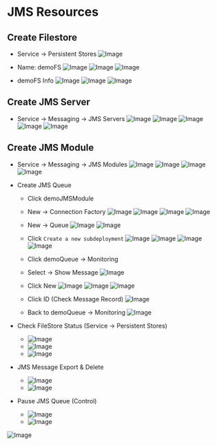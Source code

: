 # JMS Resources

## Create Filestore
* Service -> Persistent Stores
    ![Image](https://i.imgur.com/uKS2KtN.png)

* Name: demoFS
    ![Image](https://i.imgur.com/EokjOah.png)
    ![Image](https://i.imgur.com/Gp8WIpG.png)
    ![Image](https://i.imgur.com/xyO3sNO.png)

* demoFS Info
    ![Image](https://i.imgur.com/taolmzj.png)
    ![Image](https://i.imgur.com/GSRyNhs.png)
    ![Image](https://i.imgur.com/Qp1rDWJ.png)

## Create JMS Server
* Service -> Messaging -> JMS Servers
    ![Image](https://i.imgur.com/9vQBTrn.png)
    ![Image](https://i.imgur.com/RJcEjZh.png)
    ![Image](https://i.imgur.com/OQNltrH.png)
    ![Image](https://i.imgur.com/rMBxT6U.png)
    ![Image](https://i.imgur.com/ijLqaUc.png)

## Create JMS Module
* Service -> Messaging -> JMS Modules
    ![Image](https://i.imgur.com/PvxW5vu.png)
    ![Image](https://i.imgur.com/JoVpEkx.png)
    ![Image](https://i.imgur.com/Zs2aXrn.png)
    ![Image](https://i.imgur.com/hpavr7O.png)

* Create JMS Queue
    * Click demoJMSModule
    * New -> Connection Factory
    ![Image](https://i.imgur.com/Pvef6oW.png)
    ![Image](https://i.imgur.com/CfOUoym.png)
    ![Image](https://i.imgur.com/v2lVkZ3.png)
    ![Image](https://i.imgur.com/lvm47US.png)

    * New -> Queue
    ![Image](https://i.imgur.com/JZ63Y5x.png)
    ![Image](https://i.imgur.com/JIss9nE.png)

    - Click `Create a new subdeployment`
    ![Image](https://i.imgur.com/ycNGLGG.png)
    ![Image](https://i.imgur.com/711ErVJ.png)
    ![Image](https://i.imgur.com/3HcadEz.png)
    ![Image](https://i.imgur.com/638J7LN.png)

    * Click demoQueue -> Monitoring
    * Select -> Show Message
    ![Image](https://i.imgur.com/jKzSdRR.png)
    * Click New
    ![Image](https://i.imgur.com/ZixRxXD.png)
    ![Image](https://i.imgur.com/xr29XrS.png)
    ![Image](https://i.imgur.com/DWniDz5.png)

    * Click ID (Check Message Record)
    ![Image](https://i.imgur.com/WHCm1S0.png)

    * Back to demoQueue -> Monitoring
    ![Image](https://i.imgur.com/YjSIFlD.png)

* Check FileStore Status (Service -> Persistent Stores)
    * ![Image](https://i.imgur.com/bOaFLOn.png)
    * ![Image](https://i.imgur.com/3HoNr4s.png)
    * ![Image](https://i.imgur.com/22wSOGq.png)

* JMS Message Export & Delete
    * ![Image](https://i.imgur.com/aPPrEgQ.png)
    * ![Image](https://i.imgur.com/6AWZQxg.png)

* Pause JMS Queue (Control)
    * ![Image](https://i.imgur.com/cde5GFc.png)
    * ![Image](https://i.imgur.com/8haDYl0.png)











![Image](https://i.imgur.com/gaWF8KS.png)